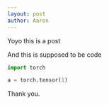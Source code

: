 ```yaml
---
layout: post
author: Aaron
---
```


Yoyo this is a post


And this is supposed to be code

```python
import torch

a = torch.tensor(1)
```

Thank you.
